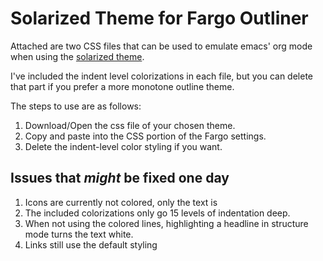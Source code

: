 # Solarized Theme for Fargo Outliner

Attached are two CSS files that can be used to emulate emacs' org mode when using the [solarized theme](http://ethanschoonover.com/solarized).

I've included the indent level colorizations in each file, but you can delete that part if you prefer a more monotone outline theme.

The steps to use are as follows:

1. Download/Open the css file of your chosen theme.
2. Copy and paste into the CSS portion of the Fargo settings.
3. Delete the indent-level color styling if you want.

## Issues that *might* be fixed one day
1. Icons are currently not colored, only the text is
2. The included colorizations only go 15 levels of indentation deep.
3. When not using the colored lines, highlighting a headline in structure mode turns the text white.
4. Links still use the default styling